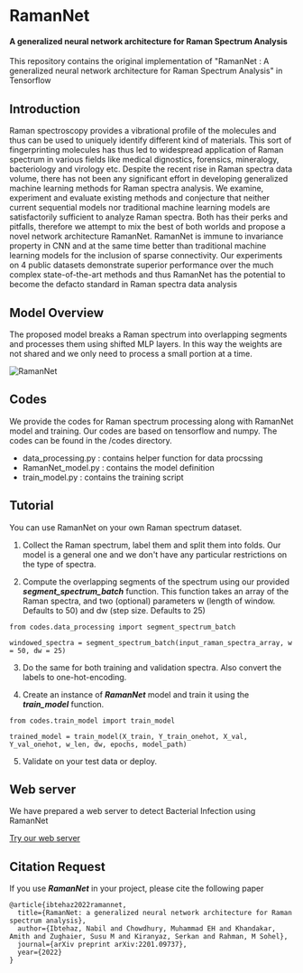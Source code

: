 # RamanNet
#### A generalized neural network architecture for Raman Spectrum Analysis

This repository contains the original implementation of "RamanNet : A generalized neural network architecture for Raman Spectrum Analysis" in Tensorflow 


## Introduction

Raman spectroscopy provides a vibrational profile of the molecules and thus can be used to uniquely identify different kind of materials. This sort of fingerprinting molecules has thus led to widespread application of Raman spectrum in various fields like medical dignostics, forensics, mineralogy, bacteriology and virology etc. Despite the recent rise in Raman spectra data volume, there has not been any significant effort in developing generalized machine learning methods for Raman spectra analysis. We examine, experiment and evaluate existing methods and conjecture that neither current sequential models nor traditional machine learning models are satisfactorily sufficient to analyze Raman spectra. Both has their perks and pitfalls, therefore we attempt to mix the best of both worlds and propose a novel network architecture RamanNet. RamanNet is immune to invariance property in CNN and at the same time better than traditional machine learning models for the inclusion of sparse connectivity. Our experiments on 4 public datasets demonstrate superior performance over the much complex state-of-the-art methods and thus RamanNet has the potential to become the defacto standard in Raman spectra data analysis

## Model Overview

The proposed model breaks a Raman spectrum into overlapping segments and processes them using shifted MLP layers. In this way the weights are not shared and we only need to process a small portion at a time.

![RamanNet](https://raw.githubusercontent.com/nibtehaz/RamanNet/main/images/RamanNet.png)


## Codes

We provide the codes for Raman spectrum processing along with RamanNet model and training. Our codes are based on tensorflow and numpy. The codes can be found in the /codes directory.

* data_processing.py : contains helper function for data procssing
* RamanNet_model.py : contains the model definition
* train_model.py : contains the training script

## Tutorial

You can use RamanNet on your own Raman spectrum dataset.

1. Collect the Raman spectrum, label them and split them into folds. Our model is a general one and we don't have any particular restrictions on the type of spectra.

2. Compute the overlapping segments of the spectrum using our provided ***segment_spectrum_batch*** function. This function takes an array of the Raman spectra, and two (optional) parameters w (length of window. Defaults to 50) and dw (step size. Defaults to 25)

```
from codes.data_processing import segment_spectrum_batch

windowed_spectra = segment_spectrum_batch(input_raman_spectra_array, w = 50, dw = 25)
```
3. Do the same for both training and validation spectra. Also convert the labels to one-hot-encoding.

4. Create an instance of ***RamanNet*** model and train it using the ***train_model*** function.
```
from codes.train_model import train_model

trained_model = train_model(X_train, Y_train_onehot, X_val, Y_val_onehot, w_len, dw, epochs, model_path)
```

5. Validate on your test data or deploy.


## Web server

We have prepared a web server to detect Bacterial Infection using RamanNet

[Try our web server](https://ramannet.netlify.app)


## Citation Request

If you use ***RamanNet*** in your project, please cite the following paper

```
@article{ibtehaz2022ramannet,
  title={RamanNet: a generalized neural network architecture for Raman spectrum analysis},
  author={Ibtehaz, Nabil and Chowdhury, Muhammad EH and Khandakar, Amith and Zughaier, Susu M and Kiranyaz, Serkan and Rahman, M Sohel},
  journal={arXiv preprint arXiv:2201.09737},
  year={2022}
}
```


